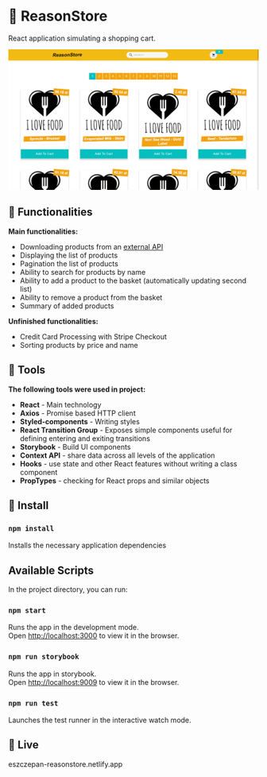 # :tada: ReasonStore

React application simulating a shopping cart.

<img src="src/assets/images/reasonStore.png">

## :rocket: Functionalities
**Main functionalities:**

* Downloading products from an [external API](https://www.reasonapps.pl/data.json)
* Displaying the list of products
* Pagination the list of products
* Ability to search for products by name
* Ability to add a product to the basket (automatically updating second list)
* Ability to remove a product from the basket
* Summary of added products

**Unfinished functionalities:**
* Credit Card Processing with Stripe Checkout
* Sorting products by price and name

## :wrench: Tools

**The following tools were used in project:**
* **React** - Main technology
* **Axios** - Promise based HTTP client
* **Styled-components** - Writing styles
* **React Transition Group** - Exposes simple components useful for defining entering and exiting transitions
* **Storybook** - Build UI components
* **Context API** - share data across all levels of the application
* **Hooks** - use state and other React features without writing a class component
* **PropTypes** - checking for React props and similar objects

## :construction_worker: Install

### `npm install`

Installs the necessary application dependencies

## Available Scripts

In the project directory, you can run:

### `npm start`

Runs the app in the development mode.<br />
Open [http://localhost:3000](http://localhost:3000) to view it in the browser.

### `npm run storybook`

Runs the app in storybook.<br />
Open [http://localhost:9009](http://localhost:9009) to view it in the browser.

### `npm run test`

Launches the test runner in the interactive watch mode.

## :movie_camera: Live

eszczepan-reasonstore.netlify.app
